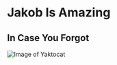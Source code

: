 # Jakob Is Amazing
## In Case You Forgot

![Image of Yaktocat](https://octodex.github.com/images/yaktocat.png)
